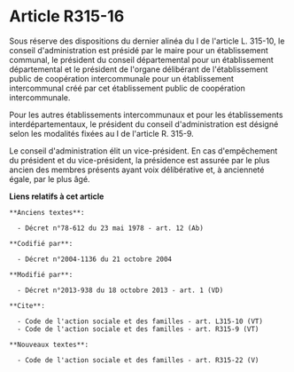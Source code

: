 # Article R315-16

Sous réserve des dispositions du dernier alinéa du I de l'article L. 315-10, le conseil d'administration est présidé par le
maire pour un établissement communal, le président du conseil départemental pour un établissement départemental et le
président de l'organe délibérant de l'établissement public de coopération intercommunale pour un établissement intercommunal
créé par cet établissement public de coopération intercommunale. 

Pour les autres établissements intercommunaux et pour les établissements interdépartementaux, le président du conseil
d'administration est désigné selon les modalités fixées au I de l'article R. 315-9. 

Le conseil d'administration élit un vice-président. En cas d'empêchement du président et du vice-président, la présidence est
assurée par le plus ancien des membres présents ayant voix délibérative et, à ancienneté égale, par le plus âgé.

**Liens relatifs à cet article**

	**Anciens textes**:

	  - Décret n°78-612 du 23 mai 1978 - art. 12 (Ab)

	**Codifié par**:

	  - Décret n°2004-1136 du 21 octobre 2004

	**Modifié par**:

	  - Décret n°2013-938 du 18 octobre 2013 - art. 1 (VD)

	**Cite**:

	  - Code de l'action sociale et des familles - art. L315-10 (VT)
	  - Code de l'action sociale et des familles - art. R315-9 (VT)

	**Nouveaux textes**:

	  - Code de l'action sociale et des familles - art. R315-22 (V)
